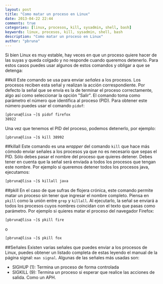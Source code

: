 ```yaml
---
layout: post
title: "Como matar un proceso en Linux"
date: 2013-04-22 22:44
comments: true
categories: [linux, procesos, kill, sysadmin, shell, bash]
keywords: linux, procesos, kill, sysadmin, shell, bash
description: "Como matar un proceso en Linux"
author: "pbruna"
---
```

Si bien Linux es muy estable, hay veces en que un proceso quiere hacer de las suyas y queda colgado y no responde cuando queremos detenerlo. Para estos casos puedes usar algunos de estos comandos y obligar a que se detenga:

##kill
Este comando se usa para enviar _señales_ a los procesos. Los procesos reciben esta señal y realizan la acción correspondiente. Por defecto la señal que se envía es la de terminar el proceso correctamente, algo así como seleccionar la opción "Salir". El comando toma como parámetro el número que identifica al proceso (PID). Para obtener este número puedes usar el comando ```pidof```:

```bash
[pbruna@lisa ~]$ pidof firefox
38922
```

Una vez que tenemos el PID del proceso, podemos detenerlo, por ejemplo:

```bash
[pbruna@lisa ~]$ kill 38992
```

##killall
Este comando es una _wrapper_ del comando ```kill``` que hace más cómodo enviar señales a los procesos ya que no es necesario que sepas el PID. Sólo debes pasar el nombre del proceso que quieres detener. Debes tener en cuenta que la señal será enviada a todos los procesos que tengan este nombre. Por ejemplo si queremos detener todos los procesos java, ejecutamos:

```bash
[pbruna@lisa ~]$ killall java
```
##pkill
En el caso de que sufras de flojera crónica, este comando permite matar un proceso sin tener que ingresar el nombre completo. Piensa en ```pkill``` como la unión entre  ```grep``` y ```killall```. Al ejecutarlo, la señal se enviará a todos los procesos cuyos nombres coincidan con el texto que pasas como parámetro. Por ejemplo si quieres matar el proceso del navegador Firefox:

```bash
[pbruna@lisa ~]$ pkill fire
```
o

```bash
[pbruna@lisa ~]$ pkill fox
```

##Señales
Existen varias señales que puedes enviar a los procesos de Linux, puedes obtener un listado completa de estas leyendo el manual de la página signal: ```man signal```. Algunas de las señales más usadas son:

* SIGHUP (1): Termina un proceso de forma controlada
* SIGKILL (9): Termina un proceso si esperar que realice las acciones de salida. Como un APH.


